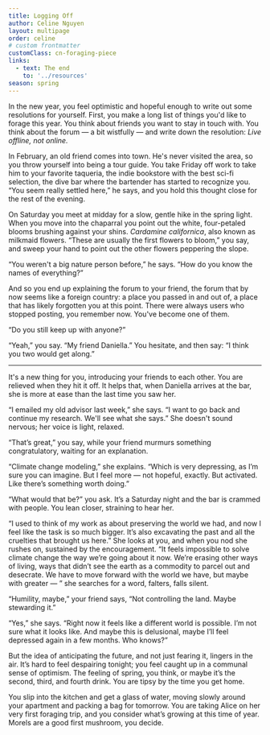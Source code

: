 ```yaml
---
title: Logging Off
author: Celine Nguyen
layout: multipage
order: celine
# custom frontmatter
customClass: cn-foraging-piece
links:
  - text: The end
    to: '../resources'
season: spring
---
```


In the new year, you feel optimistic and hopeful enough to write out some resolutions for yourself. First, you make a long list of things you'd like to forage this year. You think about friends you want to stay in touch with. You think about the forum — a bit wistfully — and write down the resolution: *Live offline, not online.*

In February, an old friend comes into town. He's never visited the area, so you throw yourself into being a tour guide. You take Friday off work to take him to your favorite taqueria, the indie bookstore with the best sci-fi selection, the dive bar where the bartender has started to recognize you. “You seem really settled here,” he says, and you hold this thought close for the rest of the evening.

On Saturday you meet at midday for a slow, gentle hike in the spring light. When you move into the chaparral you point out the white, four-petaled blooms brushing against your shins. *Cardamine californica*, also known as milkmaid flowers. “These are usually the first flowers to bloom,” you say, and sweep your hand to point out the other flowers peppering the slope.

“You weren't a big nature person before,” he says. “How do you know the names of everything?”

And so you end up explaining the forum to your friend, the forum that by now seems like a foreign country: a place you passed in and out of, a place that has likely forgotten you at this point. There were always users who stopped posting, you remember now. You've become one of them.

“Do you still keep up with anyone?”

“Yeah,” you say. “My friend Daniella.” You hesitate, and then say: “I think you two would get along.”

---

It's a new thing for you, introducing your friends to each other. You are relieved when they hit it off. It helps that, when Daniella arrives at the bar, she is more at ease than the last time you saw her.

“I emailed my old advisor last week,” she says. “I want to go back and continue my research. We'll see what she says.” She doesn't sound nervous; her voice is light, relaxed.

“That’s great,” you say, while your friend murmurs something congratulatory, waiting for an explanation.

“Climate change modeling,” she explains. “Which is very depressing, as I’m sure you can imagine. But I feel more — not hopeful, exactly. But activated. Like there’s something worth doing.”

“What would that be?” you ask. It’s a Saturday night and the bar is crammed with people. You lean closer, straining to hear her.

“I used to think of my work as about preserving the world we had, and now I feel like the task is so much bigger. It’s also excavating the past and all the cruelties that brought us here.” She looks at you, and when you nod she rushes on, sustained by the encouragement. “It feels impossible to solve climate change the way we’re going about it now. We’re erasing other ways of living, ways that didn’t see the earth as a commodity to parcel out and desecrate. We have to move forward with the world we have, but maybe with greater — ” she searches for a word, falters, falls silent.

“Humility, maybe,” your friend says, “Not controlling the land. Maybe stewarding it.”  

“Yes,” she says. “Right now it feels like a different world is possible. I’m not sure what it looks like. And maybe this is delusional, maybe I’ll feel depressed again in a few months. Who knows?”

But the idea of anticipating the future, and not just fearing it, lingers in the air. It’s hard to feel despairing tonight; you feel caught up in a communal sense of optimism. The feeling of spring, you think, or maybe it’s the second, third, and fourth drink. You are tipsy by the time you get home.

You slip into the kitchen and get a glass of water, moving slowly around your apartment and packing a bag for tomorrow. You are taking Alice on her very first foraging trip, and you consider what’s growing at this time of year. Morels are a good first mushroom, you decide.
